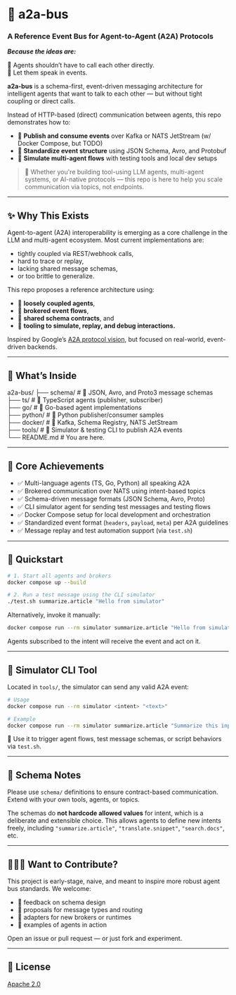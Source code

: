 # 📨 a2a-bus

### A Reference Event Bus for Agent-to-Agent (A2A) Protocols

*__Because the ideas are:__*

🧠 Agents shouldn’t have to call each other directly.  
📨 Let them speak in events.

**a2a-bus** is a schema-first, event-driven messaging architecture for intelligent agents that want to talk to each other — but without tight coupling or direct calls.

Instead of HTTP-based (direct) communication between agents, this repo demonstrates how to:
- 🧠 **Publish and consume events** over Kafka or NATS JetStream (w/ Docker Compose, but TODO)
- 📨 **Standardize event structure** using JSON Schema, Avro, and Protobuf
- 🔁 **Simulate multi-agent flows** with testing tools and local dev setups

> 🧪 Whether you're building tool-using LLM agents, multi-agent systems, or AI-native protocols — this repo is here to help you scale communication via topics, not endpoints.

---

## ✨ Why This Exists

Agent-to-agent (A2A) interoperability is emerging as a core challenge in the LLM and multi-agent ecosystem. Most current implementations are:
- tightly coupled via REST/webhook calls,
- hard to trace or replay,
- lacking shared message schemas,
- or too brittle to generalize.

This repo proposes a reference architecture using:
- 🧠 **loosely coupled agents**,
- 📨 **brokered event flows**,
- 📜 **shared schema contracts**, and
- 🔁 **tooling to simulate, replay, and debug interactions.**

Inspired by Google’s [A2A protocol vision](https://developers.googleblog.com/en/a2a-a-new-era-of-agent-interoperability/), but focused on real-world, event-driven backends.

---

## 📁 What’s Inside

a2a-bus/
├── schema/                 # 📜 JSON, Avro, and Proto3 message schemas  
├── ts/                     # 🧠 TypeScript agents (publisher, subscriber)  
├── go/                     # 🧠 Go-based agent implementations  
├── python/                 # 🧠 Python publisher/consumer samples  
├── docker/                 # 🐳 Kafka, Schema Registry, NATS JetStream  
├── tools/                 # 🔁 Simulator & testing CLI to publish A2A events  
└── README.md               # You are here.

---

## 🧪 Core Achievements

- ✅ Multi-language agents (TS, Go, Python) all speaking A2A
- ✅ Brokered communication over NATS using intent-based topics
- ✅ Schema-driven message formats (JSON Schema, Avro, Proto)
- ✅ CLI simulator agent for sending test messages and testing flows
- ✅ Docker Compose setup for local development and orchestration
- ✅ Standardized event format (`headers`, `payload`, `meta`) per A2A guidelines
- ✅ Message replay and test automation support (via `test.sh`)

---

## 🔧 Quickstart

```bash
# 1. Start all agents and brokers
docker compose up --build

# 2. Run a test message using the CLI simulator
./test.sh summarize.article "Hello from simulator"
```

Alternatively, invoke it manually:

```bash
docker compose run --rm simulator summarize.article "Hello from simulator"
```

Agents subscribed to the intent will receive the event and act on it.

---

## 🧰 Simulator CLI Tool

Located in `tools/`, the simulator can send any valid A2A event:

```bash
# Usage
docker compose run --rm simulator <intent> "<text>"

# Example
docker compose run --rm simulator summarize.article "Summarize this input text"
```

🧠 Use it to trigger agent flows, test message schemas, or script behaviors via `test.sh`.

---

## 🔑 Schema Notes

Please use `schema/` definitions to ensure contract-based communication. Extend with your own tools, agents, or topics.

The schemas do **not hardcode allowed values** for intent, which is a deliberate and extensible choice. This allows agents to define new intents freely, including `"summarize.article"`, `"translate.snippet"`, `"search.docs"`, etc.

---

## 🧑‍🤝‍🧑 Want to Contribute?

This project is early-stage, naive, and meant to inspire more robust agent bus standards. We welcome:
- 👀 feedback on schema design  
- 💬 proposals for message types and routing  
- 🔌 adapters for new brokers or runtimes  
- 🧪 examples of agents in action

Open an issue or pull request — or just fork and experiment.

---

## 📜 License

[Apache 2.0](./LICENSE)
